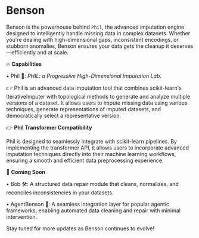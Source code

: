 # Benson

Benson is the powerhouse behind `Phil`, the advanced imputation engine designed to intelligently handle missing data in complex datasets. Whether you're dealing with high-dimensional gaps, inconsistent encodings, or stubborn anomalies, Benson ensures your data gets the cleanup it deserves—efficiently and at scale.

🔥 **Capabilities**

• Phil 🧩: _PHIL: a Progressive High-Dimensional Imputation Lab._

👉 Phil is an advanced data imputation tool that combines scikit-learn's IterativeImputer with topological methods to generate and analyze multiple versions of a dataset. It allows users to impute missing data using various techniques, generate representations of imputed datasets, and democratically select a representative version.

👉 **Phil Transformer Compatibility**

Phil is designed to seamlessly integrate with scikit-learn pipelines. By implementing the transformer API, it allows users to incorporate advanced imputation techniques directly into their machine learning workflows, ensuring a smooth and efficient data preprocessing experience.

🚀 **Coming Soon**

• Bob 🛠️: A structured data repair module that cleans, normalizes, and reconciles inconsistencies in your datasets.

• AgentBenson 🤖: A seamless integration layer for popular agentic frameworks, enabling automated data cleaning and repair with minimal intervention.

Stay tuned for more updates as Benson continues to evolve!
